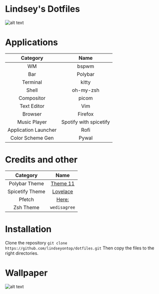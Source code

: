 # Lindsey's Dotfiles

![alt text](https://github.com/lindseyontop/dotfiles/blob/master/.stuff/desktop.png)

# Applications

| Category | Name |
|:--------:|:----:|
|WM| bspwm |
|Bar|Polybar|
|Terminal|kitty|
|Shell|oh-my-zsh|
|Compositor|picom|
|Text Editor|Vim|
|Browser|Firefox|
|Music Player|Spotify with spicetify|
|Application Launcher|Rofi|
| Color Scheme Gen | Pywal |

# Credits and other

| Category | Name |
|:--------:|:----:|
|Polybar Theme| [Theme 11](https://github.com/adi1090x/polybar-themes) |
|Spicetify Theme | [Lovelace](https://github.com/morpheusthewhite/spicetify-themes/tree/master/Lovelace) |
|Pfetch | [Here:](https://gitlab.com/Tanish2002/dot-files/-/blob/master/bin/bin/pfetch) |
|Zsh Theme| `wedisagree` |

# Installation
Clone the repository
`git clone https://github.com/lindseyontop/dotfiles.git`
Then copy the files to the right directories.
# Wallpaper

![alt text](https://github.com/lindseyontop/dotfiles/blob/master/.stuff/0lkuh09.jpg)
